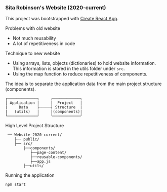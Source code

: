 ### Sita Robinson's Website (2020-current)
This project was bootstrapped with [Create React App](https://github.com/facebook/create-react-app).

Problems with old website
* Not much reusability 
* A lot of repetitiveness in code

Technique to new website 
* Using arrays, lists, objects (dictionaries) to hold website information.  This information is stored in the utils folder under `src`.   
* Using the map function to reduce repetitiveness of components. 


The idea is to separate the application data from the main project structure (components).

```
┌─────────────┐     ╭────────────╮    
│ Application |     |  Project   |
|     Data    ├─────┤ Structure  |
|   (utils)   |     |(components)| 
└─────────────┘     ╰────────────╯   
```

High Level Project Structure
```
 ── Website-2020-current/
    ├── public/
    ├── src/
        ├──components/
           ├──page-content/
           ├──reusable-components/
           ├──app.js 
        ├──utils/
```
        
Running the application
```
npm start
```



